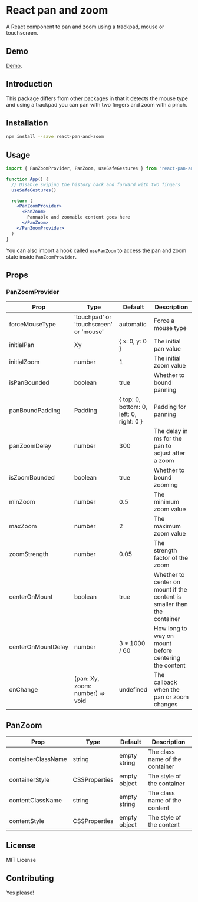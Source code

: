 # React pan and zoom

A React component to pan and zoom using a trackpad, mouse or touchscreen.

## Demo

[Demo](https://react-pan-and-zoom.web.app/).

## Introduction

This package differs from other packages in that it detects the mouse type and using a trackpad you can pan with two fingers and zoom with a pinch.

## Installation

```bash
npm install --save react-pan-and-zoom
```

## Usage

```jsx
import { PanZoomProvider, PanZoom, useSafeGestures } from 'react-pan-and-zoom'

function App() {
  // Disable swiping the history back and forward with two fingers
  useSafeGestures()

  return (
    <PanZoomProvider>
      <PanZoom>
        Pannable and zoomable content goes here
      </PanZoom>
    </PanZoomProvider>
  )
}
```

You can also import a hook called `usePanZoom` to access the pan and zoom state inside `PanZoomProvider`.

## Props

### PanZoomProvider

| Prop | Type | Default | Description |
| ---- | ---- | ------- | ----------- |
| forceMouseType | 'touchpad' or 'touchscreen' or 'mouse' | automatic | Force a mouse type |
| initialPan | Xy | { x: 0, y: 0 } | The initial pan value |
| initialZoom | number | 1 | The initial zoom value |
| isPanBounded | boolean | true | Whether to bound panning  |
| panBoundPadding | Padding | { top: 0, bottom: 0, left: 0, right: 0 } | Padding for panning |
| panZoomDelay | number | 300 | The delay in ms for the pan to adjust after a zoom |
| isZoomBounded | boolean | true | Whether to bound zooming |
| minZoom | number | 0.5 | The minimum zoom value |
| maxZoom | number | 2 | The maximum zoom value |
| zoomStrength | number | 0.05 | The strength factor of the zoom |
| centerOnMount | boolean | true | Whether to center on mount if the content is smaller than the container |
| centerOnMountDelay | number | 3 * 1000 / 60 | How long to way on mount before centering the content |
| onChange | (pan: Xy, zoom: number) => void | undefined | The callback when the pan or zoom changes |

## PanZoom

| Prop | Type | Default | Description |
| ---- | ---- | ------- | ----------- |
| containerClassName | string | empty string | The class name of the container |
| containerStyle | CSSProperties | empty object | The style of the container |
| contentClassName | string | empty string | The class name of the content |
| contentStyle | CSSProperties | empty object | The style of the content |

## License

MIT License

## Contributing

Yes please!
